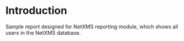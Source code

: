# Introduction

Sample report designed for NetXMS reporting module, which shows all users in the NetXMS database.
